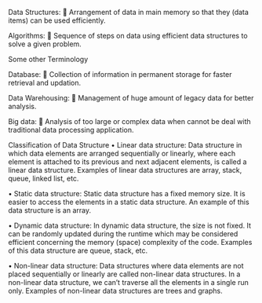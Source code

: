 Data Structures: 
	Arrangement of data in main memory so that they (data items) can be used efficiently.

Algorithms: 
	Sequence of steps on data using efficient data structures to solve a given problem.

Some other Terminology 

Database:
	Collection of information in permanent storage for faster retrieval and updation.

Data Warehousing:
	Management of huge amount of legacy data for better analysis.

Big data:
	Analysis of too large or complex data when cannot be deal with traditional data processing application.

Classification of Data Structure
•	Linear data structure: Data structure in which data elements are arranged sequentially or linearly, where each element is attached to its previous and next adjacent elements, is called a linear data structure. 
Examples of linear data structures are array, stack, queue, linked list, etc.

•	Static data structure: Static data structure has a fixed memory size. It is easier to access the elements in a static data structure. 
An example of this data structure is an array.

•	Dynamic data structure: In dynamic data structure, the size is not fixed. It can be randomly updated during the runtime which may be considered efficient concerning the memory (space) complexity of the code. 
Examples of this data structure are queue, stack, etc.

•	Non-linear data structure: Data structures where data elements are not placed sequentially or linearly are called non-linear data structures. In a non-linear data structure, we can’t traverse all the elements in a single run only. 
Examples of non-linear data structures are trees and graphs.



